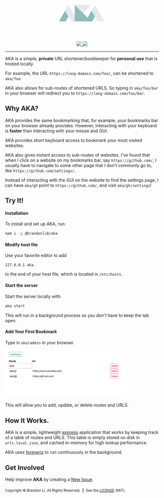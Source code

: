 <!-- Copyright © 2021-2023 Brandon Li. All rights reserved. -->

<!--
 * README.md
 *
 * @author Brandon Li <brandon.li@berkeley.edou>
!*-->

<br>
<br>
<br>
<p align="center">
    <picture>
      <source srcset="https://raw.githubusercontent.com/brandonLi8/aka/master/lib/views/admin/assets/aka-logo.svg" width="30%" media="(prefers-color-scheme: light)" />
      <source srcset="https://raw.githubusercontent.com/brandonLi8/aka/master/lib/views/admin/assets/aka-logo-dark.svg" width="30%" media="(prefers-color-scheme: dark), (prefers-color-scheme: no-preference)" />
      <img src="https://raw.githubusercontent.com/brandonLi8/aka/master/lib/views/admin/assets/aka-logo-dark.svg" width="30%"/>
    </picture>
</p>
<br>
<br>
<p align="center">
  <a href="https://www.npmjs.com/package/@brandonli8/aka" target="_blank">
    <img src="https://img.shields.io/npm/v/@brandonli8/aka?style=flat-square&logoColor=eceff4&colorA=4c566a&colorB=8FBCBB"/>
  </a>
  <a href="https://github.com/brandonLi8/aka/blob/master/LICENSE" target="_blank">
    <img src="https://img.shields.io/github/license/brandonli8/aka?style=flat-square&logoColor=eceff4&colorA=4c566a&colorB=8FBCBB"/>
  </a>
</p>

_________________

AKA is a simple, **private** URL shortener/bookkeeper for **personal use** that is hosted locally.

For example, the URL `https://long-domain.com/foo/`, can be shortened to `aka/foo`.

AKA also allows for sub-routes of shortened URLS. So typing in `aka/foo/bar` in your browser will redirect you to `https://long-domain.com/foo/bar`.

## Why AKA?
AKA provides the same bookmarking that, for example, your bookmarks bar on your browser already provides. However, interacting with your keyboard is **faster** than interacting with your mouse and GUI.

AKA provides short keyboard access to bookmark your most visited websites.

AKA also gives instant access to sub-routes of websites. I've found that when I click on a website on my bookmarks bar, say `https://github.com/`, I usually have to navigate to some other page that I don't commonly go to, like `https://github.com/settings/`.

Instead of interacting with the GUI on the website to find the settings page, I can have `aka/gh` point to `https://github.com/`, and visit `aka/gh/settings`!

## Try It!

#### Installation
To install and set up AKA, run:
```bash
npm i -g @brandonli8/aka
```

#### Modify host file
Use your favorite editor to add
```
127.0.0.1 aka
```
to the end of your host file, which is located in `/etc/hosts`.

#### Start the server
Start the server locally with:
```bash
aka start
```
This will run in a background process so you _don't_ have to keep the tab open.

#### Add Your First Bookmark
Type in `aka/admin` in your browser.

<img src='https://raw.githubusercontent.com/brandonLi8/aka/master/screenshot.png' alt='Screenshot' style='width: 400px;'/>

This will allow you to add, update, or delete routes and URLS.

## How It Works.
AKA is a simple, lightweight [express](https://expressjs.com/) application that works by keeping track of a table of routes and URLS. This table is simply stored on disk in `urls.local.json`, and cached in-memory for high lookup performance.

AKA uses [foreverjs](https://www.npmjs.com/package/forever) to run continuously in the background.

## Get Involved
Help improve **AKA** by creating a <a href='https://github.com/brandonLi8/aka/issues' target='_blank'>New Issue</a>.

<sub>Copyright © Brandon Li. All Rights Reserved.&nbsp;&nbsp;<b>|</b>&nbsp;&nbsp;See the <a href='https://github.com/brandonLi8/aka/blob/master/LICENSE' target='_blank'>LICENSE</a> (MIT).</sub>

